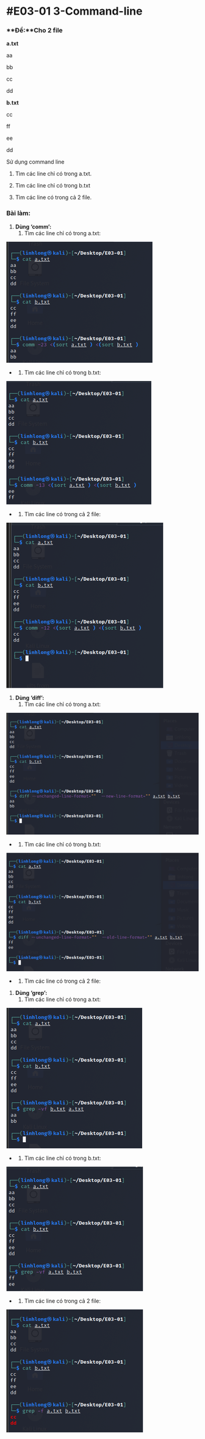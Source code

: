# \#E03-01 3-Command-line

### **Đề:**Cho 2 file

**a.txt**

aa

bb

cc

dd

**b.txt**

cc

ff

ee

dd

Sử dụng command line

1. Tìm các line chỉ có trong a.txt.

2. Tìm các line chỉ có trong b.txt

3. Tìm các line có trong cả 2 file.

### **Bài làm:**

1. **Dùng ‘comm’:**
   1. Tìm các line chỉ có trong a.txt:

![](.gitbook/assets/0.png)

* 1. Tìm các line chỉ có trong b.txt:

![](.gitbook/assets/1.png)

* 1. Tìm các line có trong cả 2 file:

![](.gitbook/assets/2.png)

1. **Dùng ‘diff’:**
   1. Tìm các line chỉ có trong a.txt:

![](.gitbook/assets/3.png)

* 1. Tìm các line chỉ có trong b.txt:

![](.gitbook/assets/4.png)

* 1. Tìm các line có trong cả 2 file:

1. **Dùng ‘grep’:**
   1. Tìm các line chỉ có trong a.txt:

![](.gitbook/assets/5.png)

* 1. Tìm các line chỉ có trong b.txt:

![](.gitbook/assets/6.png)

* 1. Tìm các line có trong cả 2 file:

![](.gitbook/assets/7.png)

